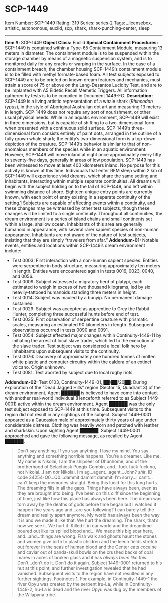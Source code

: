 # SCP-1449
Item Number: SCP-1449
Rating: 319
Series: series-2
Tags: _licensebox, artistic, autonomous, euclid, scp, shark, shark-punching-center, sleep

---

**Item #:** SCP-1449
**Object Class:** Euclid
**Special Containment Procedures:** SCP-1449 is contained within a Type-65 Containment Module, measuring 13 meters in diameter. The containment module is to be suspended within the storage chamber by means of a magnetic suspension system, and is to monitored daily for any cracks or warping in the surface. In the case of a containment breach, the chamber housing SCP-1449’s containment module is to be filled with methyl formate-based foam.
All test subjects exposed to SCP-1449 are to be briefed on known dream features and mechanics, must attain a score of 75 or above on the Lang-Desantos Lucidity Test, and are to be implanted with A5 Eidetic Recall Memetic Triggers. All information gathered by tests is to be compiled in Document 1449-FG.
**Description:** SCP-1449 is a living artistic representation of a whale shark (_Rhincodon typus_), in the style of Aboriginal Australian dot art and measuring 13 meters in length. SCP-1449 does not require any sort of nourishment, or other usual physical needs. While in an aquatic environment, SCP-1449 will exist in three dimensions, but is capable of shifting to a two-dimensional form when presented with a continuous solid surface. SCP-1449’s three-dimensional form consists entirely of paint dots, arranged in the outline of a fully grown whale shark; the entity’s two-dimensional form is a top-down depiction of the creature.
SCP-1449’s behavior is similar to that of non-anomalous members of the species while in an aquatic environment: However, SCP-1449 will move inland at night once approximately every fifty to seventy-five days, generally in areas of low population. SCP-1449 has been witnessed to move at least 400 kilometers inland. No purpose for this activity is known at this time.
Individuals that enter REM sleep within 2 km of SCP-1449 will experience vivid dreams, which share the same setting and inhabitants, interacting within multiple separate continuities. All dreams will begin with the subject holding on to the tail of SCP-1449, and left within swimming distance of shore. Eighteen unique entry points are currently known, with each point of entry existing in a separate continuity of the setting.[1](javascript:;) Subjects are capable of affecting events within a continuity, and these changes may be witnessed by other test subjects, though these changes will be limited to a single continuity. Throughout all continuities, the dream environment is a series of island chains and small continents set within a large, shallow ocean. Inhabitants of this area are generally humanoid in appearance, with several rarer sapient species of non-human appearance. Inhabitants are not aware of the nature of test subjects, insisting that they are simply “travelers from afar.”
**Addendum-01:** Notable events, entities and locations within SCP-1449’s dream environment include:
  * Test 0003: First interaction with a non-human sapient species. Entities were serpentine in body structure, measuring approximately ten meters in length. Entities were encountered again in tests 0016, 0023, 0040, and 0056.
  * Test 0009: Subject witnessed a migratory herd of platypi, each estimated to weigh in excess of two thousand kilograms, led by six heavily-tattooed humanoids standing three meters in height.
  * Test 0014: Subject was mauled by a bunyip. No permanent damage sustained.
  * Test 0029: Subject was accepted as apprentice to Grey the Rabbit Hunter, completing three successful hunts before end of test.
  * Test 0035: First observation of serpentine creature with prismatic scales, measuring an estimated 90 kilometers in length. Subsequent observations occurred in tests 0090 and 0091.
  * Test 0054: Subject effected major changes within Continuity-1449-11 by initiating the arrest of local slave trader, which led to the execution of the slave trader. Test subject was considered a local folk hero by inhabitants upon subsequent visits to the continuity.
  * Test 0076: Discovery of approximately one hundred tonnes of molten white plastic and computer circuitry within the caldera of an extinct volcano. Origin unknown.
  * Test 0081: Test aborted by subject due to local rugby riots.

**Addendum-02:** Test 0103, Continuity-1449-01, ██/██/20██: During exploration of the “Dead Jagged Hills” region (Sector 15, Quadrant 3) of the dream environment, Agent ██████ is believed to have come into contact with another real-world individual (Henceforth referred to as Subject 1449-0001) active within the dream environment. Agent ██████ was the only test subject exposed to SCP-1449 at this time. Subsequent visits to the region did not result in any sightings of the subject.
Subject 1449-0001 appeared as a Caucasian male of approximately thirty years of age under considerable distress. Clothing was heavily worn and patched with leather and sharkskin. Upon sighting Agent ██████, Subject 1449-0001 approached and gave the following message, as recalled by Agent ██████.
> Don’t say anything. If you say anything, I lose my mind. You say anything and something horrible happens.
> You’re a dreamer. Like me. My name is Nikolai, I am the shipseer of Dhûnhome, and of the brotherhood of Selachiosk Pungix Combin, and…fuck fuck fuck no, not Nikolai…I am _not_ Nikolai. I’m ag…agent…agent…John? _shit_. ID code 34254-Q0…Q0…dammit dammit dammit!
> I’m sorry…I can’t…can’t keep the memories straight. Being this lucid for this long hurts. The dreaming fills in all the gaps. Things have always been, even as they are brought into being. I’ve been on this cliff since the beginning of time, just like how this place has always been here. The dream was torn away by the deaths of gods before time began but I watched it happen five years ago and…are you following? I can barely tell the dream and reality apart anymore. My world has always been the way it is and we made it like that. We hurt the dreaming. The shark, that’s how we see it. We hurt it. Killed it in our world and the dreamtime poured out like its spilled blood and… We made this big scar here, and…and…things are wrong. Fish walk and ghosts haunt the stones and women give birth to plastic children and the leech fields stretch out forever in the seas of human blood and the Center eats cocaine and caviar out of panda-skull bowls on the crushed backs of opal mares in acres of broken glass and it has _always been like this._ Don’t…don’t do it. Don’t do it again.
Subject 1449-0001 returned to his hut at this point, and further investigation revealed that he had vanished. Subsequent visits to the region have not resulted in any further sightings.
Footnotes
[1](javascript:;). For example, in Continuity-1449-1 the river Opyu was created by the serpent Iru-La, while in Continuity-1449-2, Iru-La is dead and the river Opyu was dug by the members of the Wilapyna tribe.